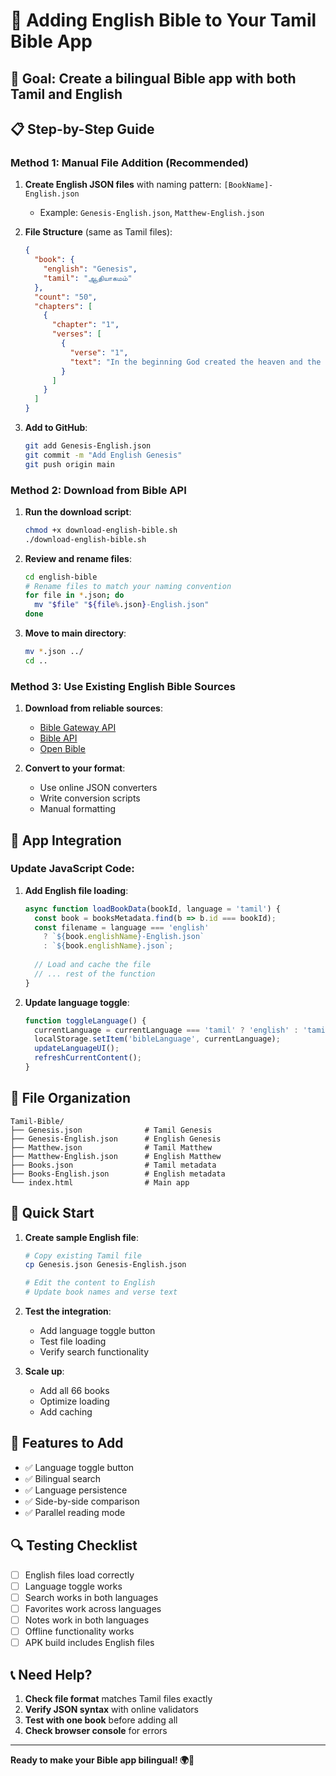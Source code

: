 # 📖 Adding English Bible to Your Tamil Bible App

## 🎯 **Goal**: Create a bilingual Bible app with both Tamil and English

## 📋 **Step-by-Step Guide**

### **Method 1: Manual File Addition (Recommended)**

1. **Create English JSON files** with naming pattern: `[BookName]-English.json`
   - Example: `Genesis-English.json`, `Matthew-English.json`

2. **File Structure** (same as Tamil files):
   ```json
   {
     "book": {
       "english": "Genesis",
       "tamil": "ஆதியாகமம்"
     },
     "count": "50",
     "chapters": [
       {
         "chapter": "1",
         "verses": [
           {
             "verse": "1",
             "text": "In the beginning God created the heaven and the earth."
           }
         ]
       }
     ]
   }
   ```

3. **Add to GitHub**:
   ```bash
   git add Genesis-English.json
   git commit -m "Add English Genesis"
   git push origin main
   ```

### **Method 2: Download from Bible API**

1. **Run the download script**:
   ```bash
   chmod +x download-english-bible.sh
   ./download-english-bible.sh
   ```

2. **Review and rename files**:
   ```bash
   cd english-bible
   # Rename files to match your naming convention
   for file in *.json; do
     mv "$file" "${file%.json}-English.json"
   done
   ```

3. **Move to main directory**:
   ```bash
   mv *.json ../
   cd ..
   ```

### **Method 3: Use Existing English Bible Sources**

1. **Download from reliable sources**:
   - [Bible Gateway API](https://www.biblegateway.com/)
   - [Bible API](https://bible-api.com/)
   - [Open Bible](https://openbible.com/)

2. **Convert to your format**:
   - Use online JSON converters
   - Write conversion scripts
   - Manual formatting

## 🔧 **App Integration**

### **Update JavaScript Code**:

1. **Add English file loading**:
   ```javascript
   async function loadBookData(bookId, language = 'tamil') {
     const book = booksMetadata.find(b => b.id === bookId);
     const filename = language === 'english' 
       ? `${book.englishName}-English.json`
       : `${book.englishName}.json`;
     
     // Load and cache the file
     // ... rest of the function
   }
   ```

2. **Update language toggle**:
   ```javascript
   function toggleLanguage() {
     currentLanguage = currentLanguage === 'tamil' ? 'english' : 'tamil';
     localStorage.setItem('bibleLanguage', currentLanguage);
     updateLanguageUI();
     refreshCurrentContent();
   }
   ```

## 📁 **File Organization**

```
Tamil-Bible/
├── Genesis.json              # Tamil Genesis
├── Genesis-English.json      # English Genesis
├── Matthew.json              # Tamil Matthew
├── Matthew-English.json      # English Matthew
├── Books.json                # Tamil metadata
├── Books-English.json        # English metadata
└── index.html                # Main app
```

## 🚀 **Quick Start**

1. **Create sample English file**:
   ```bash
   # Copy existing Tamil file
   cp Genesis.json Genesis-English.json
   
   # Edit the content to English
   # Update book names and verse text
   ```

2. **Test the integration**:
   - Add language toggle button
   - Test file loading
   - Verify search functionality

3. **Scale up**:
   - Add all 66 books
   - Optimize loading
   - Add caching

## 📱 **Features to Add**

- ✅ Language toggle button
- ✅ Bilingual search
- ✅ Language persistence
- ✅ Side-by-side comparison
- ✅ Parallel reading mode

## 🔍 **Testing Checklist**

- [ ] English files load correctly
- [ ] Language toggle works
- [ ] Search works in both languages
- [ ] Favorites work across languages
- [ ] Notes work in both languages
- [ ] Offline functionality works
- [ ] APK build includes English files

## 📞 **Need Help?**

1. **Check file format** matches Tamil files exactly
2. **Verify JSON syntax** with online validators
3. **Test with one book** before adding all
4. **Check browser console** for errors

---

**Ready to make your Bible app bilingual! 🌍📖**
